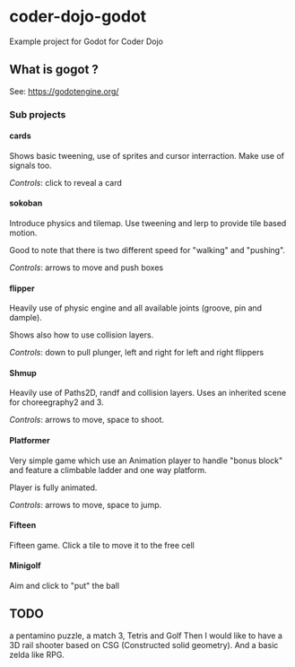 # coder-dojo-godot
Example project for Godot for Coder Dojo

## What is gogot ?

See: https://godotengine.org/

### Sub projects

#### cards

Shows basic tweening, use of sprites and cursor interraction. Make use of signals too.

*Controls*: click to reveal a card

#### sokoban

Introduce physics and tilemap. Use tweening and lerp to provide tile based motion.

Good to note that there is two different speed for "walking" and "pushing".

*Controls*: arrows to move and push boxes

#### flipper

Heavily use of physic engine and all available joints (groove, pin and dample).

Shows also how to use collision layers.

*Controls*: down to pull plunger, left and right for left and right flippers

#### Shmup

Heavily use of Paths2D, randf and collision layers. Uses an inherited scene for choreegraphy2 and 3.

*Controls*: arrows to move, space to shoot.

#### Platformer

Very simple game which use an Animation player to handle "bonus block" and feature a climbable ladder and one way platform.

Player is fully animated.

*Controls*: arrows to move, space to jump.

#### Fifteen

Fifteen game. Click a tile to move it to the free cell

#### Minigolf

Aim and click to "put" the ball

## TODO

 a pentamino puzzle, a match 3, Tetris and Golf 
Then I would like to have a 3D rail shooter based on CSG (Constructed solid geometry).
And a basic zelda like RPG.
